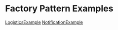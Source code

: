 # Factory Pattern Examples

[LogisticsExample](src/factoryMethodExamples/LogisticsFactory)
[NotificationExample](src/factoryMethodExamples/NotificationFactory)
